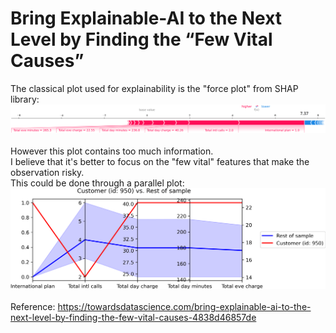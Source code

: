# Bring Explainable-AI to the Next Level by Finding the “Few Vital Causes”

The classical plot used for explainability is the "force plot" from SHAP library:
<br/>
![](force_plot.png)
<br/>
<br/>
However this plot contains too much information.
<br/>
I believe that it's better to focus on the "few vital" features that make the observation risky. 
<br/>
This could be done through a parallel plot:
<br/>
![](parallel_plot.png)
<br/>
<br/>
Reference: https://towardsdatascience.com/bring-explainable-ai-to-the-next-level-by-finding-the-few-vital-causes-4838d46857de
